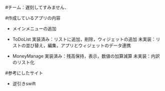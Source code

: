 #チーム：遅刻してすみません．

#作成しているアプリの内容
* メインメニューの追加

* ToDoList
    実装済み：リストに追加，削除，ウィジェットの追加
    未実装：リストの並び替え，編集，アプリとウィジェットのデータ連携

* MoneyManage
    実装済み：残高保持，表示，数値の加算減算
    未実装：内訳のリスト化

#参考にしたサイト
* 逆引きswift
